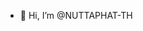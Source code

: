 - 👋 Hi, I’m @NUTTAPHAT-TH

<!--- 
NUTTAPHAT-TH/NUTTAPHAT-TH is a ✨ special ✨ repository because its `README.md` (this file) appears on your GitHub profile.
You can click the Preview link to take a look at your changes.
--->
